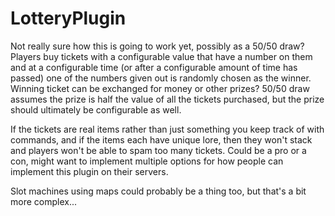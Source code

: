 # LotteryPlugin
Not really sure how this is going to work yet, possibly as a 50/50 draw? Players buy tickets with a configurable value that have a number on them and at a configurable time (or after a configurable amount of time has passed) one of the numbers given out is randomly chosen as the winner. Winning ticket can be exchanged for money or other prizes? 50/50 draw assumes the prize is half the value of all the tickets purchased, but the prize should ultimately be configurable as well.

If the tickets are real items rather than just something you keep track of with commands, and if the items each have unique lore, then they won't stack and players won't be able to spam too many tickets. Could be a pro or a con, might want to implement multiple options for how people can implement this plugin on their servers.

Slot machines using maps could probably be a thing too, but that's a bit more complex...
